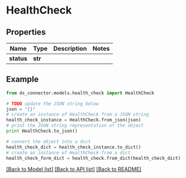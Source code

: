 # HealthCheck


## Properties

Name | Type | Description | Notes
------------ | ------------- | ------------- | -------------
**status** | **str** |  | 

## Example

```python
from ds_connector.models.health_check import HealthCheck

# TODO update the JSON string below
json = "{}"
# create an instance of HealthCheck from a JSON string
health_check_instance = HealthCheck.from_json(json)
# print the JSON string representation of the object
print HealthCheck.to_json()

# convert the object into a dict
health_check_dict = health_check_instance.to_dict()
# create an instance of HealthCheck from a dict
health_check_form_dict = health_check.from_dict(health_check_dict)
```
[[Back to Model list]](../README.md#documentation-for-models) [[Back to API list]](../README.md#documentation-for-api-endpoints) [[Back to README]](../README.md)


